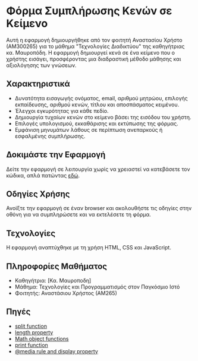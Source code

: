 # Φόρμα Συμπλήρωσης Κενών σε Κείμενο

Αυτή η εφαρμογή δημιουργήθηκε από τον φοιτητή Αναστασίου Χρήστο (ΑΜ300265) για το μάθημα "Τεχνολογίες Διαδικτύου" της καθηγήτριας κα. Μαυροπόδη. 
Η εφαρμογή δημιουργεί κενά σε ένα κείμενο που ο χρήστης εισάγει, προσφέροντας μια διαδραστική μέθοδο μάθησης και αξιολόγησης των γνώσεων.

## Χαρακτηριστικά

- Δυνατότητα εισαγωγής ονόματος, email, αριθμού μητρώου, επιλογής εκπαίδευσης, αριθμού κενών, τίτλου και αποσπάσματος κειμένου.
- Έλεγχοι εγκυρότητας για κάθε πεδίο.
- Δημιουργία τυχαίων κενών στο κείμενο βάσει της εισόδου του χρήστη.
- Επιλογές υπολογισμού, εκκαθάρισης και εκτύπωσης της φόρμας.
- Εμφάνιση μηνυμάτων λάθους σε περίπτωση ανεπαρκούς ή εσφαλμένης συμπλήρωσης.

## Δοκιμάστε την Εφαρμογή

Δείτε την εφαρμογή σε λειτουργία χωρίς να χρειαστεί να κατεβάσετε τον κώδικα, απλά πατώντας [εδώ](https://gleaming-sundae-7a0513.netlify.app/).

## Οδηγίες Χρήσης

Ανοίξτε την εφαρμογή σε έναν browser και ακολουθήστε τις οδηγίες στην οθόνη για να συμπληρώσετε και να εκτελέσετε τη φόρμα.

## Τεχνολογίες

Η εφαρμογή αναπτύχθηκε με τη χρήση HTML, CSS και JavaScript.

## Πληροφορίες Μαθήματος

- Καθηγήτρια: [Κα. Μαυροποδη]
- Μάθημα: Τεχνολογίες και Προγραμματισμός στον Παγκόσμιο Ιστό
- Φοιτητής: Αναστάσιου Χρήστος (ΑΜ265)

## Πηγές

- [split function](https://www.w3schools.com/jsref/jsref_split.asp)
- [length property](https://www.w3schools.com/jsref/jsref_length_string.asp)
- [Math object functions](https://www.w3schools.com/js/js_math.asp)
- [print function](https://www.w3schools.com/jsref/met_win_print.asp)
- [@media rule and display property](https://www.w3schools.com/css/css3_mediaqueries.asp)


